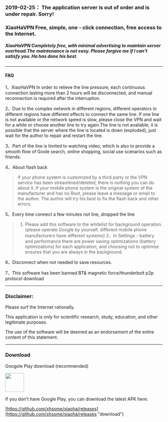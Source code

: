 ### 2019-02-25： The application server is out of order and is under repair. Sorry!

### XiaoHaVPN Free, simple, one - click connection, free access to the Internet.

##### XiaoHaVPN Completely free, with minimal advertising to maintain server overhead.The maintenance is not easy. Please forgive me if I can't satisfy you. Ha has done his best.

-------------------------------------
#### FAQ

1、XiaoHaVPN In order to relieve the line pressure, each continuous connection lasting more than 2 hours will be disconnected, and manual reconnection is required after the interruption.

2、Due to the complex network in different regions, different operators in different regions have different effects to connect the same line. If one line is not available or the network speed is slow, please close the VPN and wait for a while or choose another line to try again.The line is not available, it is possible that the server where the line is located is down (exploded), just wait for the author to repair and restart the line.

3、Part of the line is limited to watching video, which is also to provide a smooth flow of Goole search, online shopping, social use scenarios such as friends.

4、About flash back
> If your phone system is customized by a third party or the VPN service has been streamlined/deleted, there is nothing you can do about it.
  If your mobile phone system is the original system of the manufacturer and has no Root, please leave a message or email to the author. The author will try his best to fix the flash back and other errors.

5、Every time connect a few minutes not line, dropped the line
> 1. Please add this software to the whitelist for background operation.(please operate Google by yourself, different mobile phone manufacturers have different systems)
  2、In Settings - battery and performance there are power saving optimizations (battery optimizations) for each application, and choosing not to optimise ensures that you are always in the background.

6、Disconnect when not needed to save resources.

7、This software has been banned BT& magnetic force/thunderbolt p2p protocol download

-------------------------------------  
### Disclaimer:

Please surf the Internet rationally.

This application is only for scientific research, study, education, and other legitimate purposes.

The use of the software will be deemed as an endorsement of the entire content of this statement.

---------------------------------------
### Download

Googole Play download (recommended)

<a href="https://play.google.com/store/apps/details?id=me.xhss.xiaoha" rel="nofollow"><img src="https://camo.githubusercontent.com/bdaf711a93d64d0bb5e5abfc346a8b84ea47f164/68747470733a2f2f706c61792e676f6f676c652e636f6d2f696e746c2f656e5f75732f6261646765732f696d616765732f67656e657269632f656e2d706c61792d62616467652e706e67" height="60" data-canonical-src="https://play.google.com/intl/en_us/badges/images/generic/en-play-badge.png" style="max-width:100%;"></a>

If you don't have Google Play, you can download the latest APK here:

[https://github.com/xhssme/xiaoha/releases](https://github.com/xhssme/xiaoha/releases "download")

  



